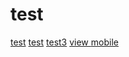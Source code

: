 # test
[test](intent://link?param=GITHUB_PULL_REQUESTS#Intent;scheme=h1009.park;package=com.samsung.codemobile;end)
[test](http://www.google.com)
[test3](codemobile://link)
<a href="codemobile://link"> view </a>
<a href="intent://link?param=GITHUB_PULL_REQUESTS#Intent;scheme=h1009.park;package=com.samsung.codemobile;end"> mobile </a>
